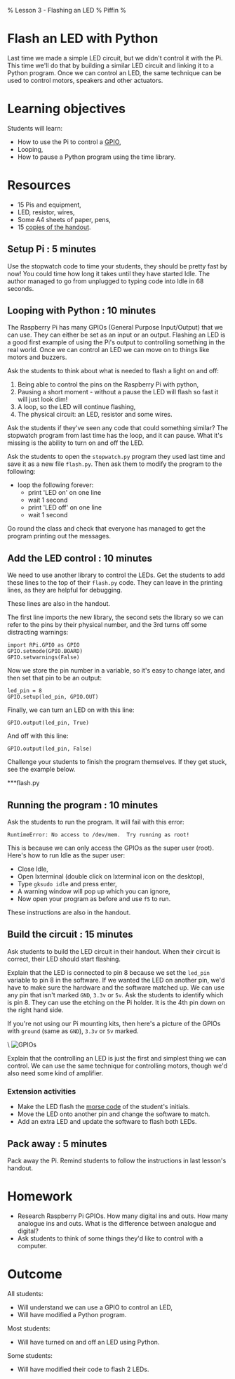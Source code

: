 % Lesson 3 - Flashing an LED
% Piffin
%

# Flash an LED with Python

Last time we made a simple LED circuit, but we didn't control it with the Pi.
This time we'll do that by building a similar LED circuit and linking it to a Python program.
Once we can control an LED, the same technique can be used to control motors, speakers and other actuators.

# Learning objectives

Students will learn:

* How to use the Pi to control a [GPIO](../glossary.html#gpio),
* Looping,
* How to pause a Python program using the time library.

# Resources

* 15 Pis and equipment,
* LED, resistor, wires,
* Some A4 sheets of paper, pens,
* 15 [copies of the handout](lesson-3-handout.html).

## Setup Pi : 5 minutes

Use the stopwatch code to time your students, they should be pretty fast by now! You could time how long it takes until they have started Idle. The author managed to go from unplugged to typing code into Idle in 68 seconds.

## Looping with Python : 10 minutes

The Raspberry Pi has many GPIOs (General Purpose Input/Output) that we can use. They can either be set as an input or an output.
Flashing an LED is a good first example of using the Pi's output to controlling something in the real world.
Once we can control an LED we can move on to things like motors and buzzers. 

Ask the students to think about what is needed to flash a light on and off:

1. Being able to control the pins on the Raspberry Pi with python,
2. Pausing a short moment - without a pause the LED will flash so fast it will just look dim!
3. A loop, so the LED will continue flashing,
4. The physical circuit: an LED, resistor and some wires.

Ask the students if they've seen any code that could something similar? The stopwatch program from last time has the loop, and it can pause. What it's missing is the ability to turn on and off the LED.

Ask the students to open the `stopwatch.py` program they used last time and save it as a new file `flash.py`. Then ask them to modify the program to the following:

* loop the following forever:
    * print 'LED on' on one line
    * wait 1 second
    * print 'LED off' on one line
    * wait 1 second

Go round the class and check that everyone has managed to get the program printing out the messages.

## Add the LED control : 10 minutes

We need to use another library to control the LEDs. Get the students to add these lines to the top of their `flash.py` code. They can leave in the printing lines, as they are helpful for debugging.

These lines are also in the handout.

The first line imports the new library, the second sets the library so we can refer to the pins by their physical number, and the 3rd turns off some distracting warnings: 

~~~ {.python}
import RPi.GPIO as GPIO
GPIO.setmode(GPIO.BOARD)
GPIO.setwarnings(False)
~~~

Now we store the pin number in a variable, so it's easy to change later, and then set that pin to be an output: 

~~~ {.python}
led_pin = 8
GPIO.setup(led_pin, GPIO.OUT)
~~~

Finally, we can turn an LED on with this line:

~~~ {.python}
GPIO.output(led_pin, True)
~~~

And off with this line:

~~~ {.python}
GPIO.output(led_pin, False)
~~~

Challenge your students to finish the program themselves. If they get stuck, see the example below.

***flash.py

## Running the program : 10 minutes

Ask the students to run the program. It will fail with this error:

`RuntimeError: No access to /dev/mem.  Try running as root!`

This is because we can only access the GPIOs as the super user (root). Here's how to run Idle as the super user:

* Close Idle,
* Open lxterminal (double click on lxterminal icon on the desktop),
* Type `gksudo idle` and press enter,
* A warning window will pop up which you can ignore,
* Now open your program as before and use `f5` to run.

These instructions are also in the handout.

## Build the circuit : 15 minutes

Ask students to build the LED circuit in their handout. When their circuit is correct, their LED should start flashing.

Explain that the LED is connected to pin 8 because we set the `led_pin` variable to pin 8 in the software. If we wanted the LED on another pin, we'd have to make sure the hardware and the software matched up. We can use any pin that isn't marked `GND`, `3.3v` or `5v`. Ask the students to identify which is pin 8. They can use the etching on the Pi holder. It is the 4th pin down on the right hand side.

If you're not using our Pi mounting kits, then here's a picture of the GPIOs with `ground` (same as `GND`), `3.3v` or `5v` marked.

\ ![GPIOs](gpios.png)

Explain that the controlling an LED is just the first and simplest thing we can control. We can use the same technique for controlling motors, though we'd also need some kind of amplifier.

### Extension activities

* Make the LED flash the [morse code](http://en.wikipedia.org/wiki/Morse_code) of the student's initials.
* Move the LED onto another pin and change the software to match.
* Add an extra LED and update the software to flash both LEDs.

## Pack away : 5 minutes

Pack away the Pi. Remind students to follow the instructions in last lesson's handout.

# Homework

* Research Raspberry Pi GPIOs. How many digital ins and outs. How many analogue ins and outs. What is the difference between analogue and digital?
* Ask students to think of some things they'd like to control with a computer.

# Outcome

All students:

* Will understand we can use a GPIO to control an LED,
* Will have modified a Python program.

Most students:

* Will have turned on and off an LED using Python.

Some students:

* Will have modified their code to flash 2 LEDs.
